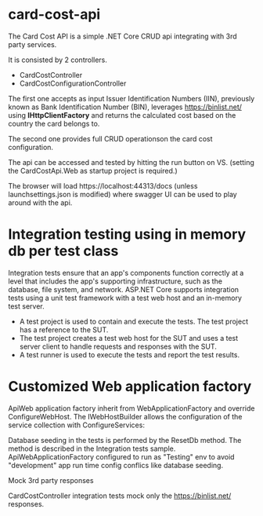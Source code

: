 # card-cost-api
The Card Cost API is a simple .NET Core CRUD api integrating with 3rd party services.

It is consisted by 2 controllers.
- CardCostController 
- CardCostConfigurationController

The first one accepts as input Issuer Identification Numbers (IIN), previously known as Bank Identification Number (BIN), leverages  ​https://binlist.net/ 
using <strong>IHttpClientFactory</strong> and returns the calculated cost based on the country the card belongs to.

The second one provides full CRUD operationson the card cost configuration.

The api can be accessed and tested by hitting the run button on VS. (setting the CardCostApi.Web as startup project is required.)

The browser will load https://localhost:44313/docs (unless launchsettings.json is modified) where swagger UI can be used to play around with the api.

# Integration testing using in memory db per test class

Integration tests ensure that an app's components function correctly at a level that includes the app's supporting infrastructure, 
such as the database, file system, and network. 
ASP.NET Core supports integration tests using a unit test framework with a test web host and an in-memory test server.


- A test project is used to contain and execute the tests. The test project has a reference to the SUT.
- The test project creates a test web host for the SUT and uses a test server client to handle requests and responses with the SUT.
- A test runner is used to execute the tests and report the test results.

# Customized Web application factory
ApiWeb application factory inherit from WebApplicationFactory and override ConfigureWebHost. 
The IWebHostBuilder allows the configuration of the service collection with ConfigureServices:

Database seeding in the tests is performed by the ResetDb method. The method is described in the Integration tests sample.
ApiWebApplicationFactory configured to run as "Testing" env to avoid "development" app run time config conflics like database seeding.

Mock 3rd party responses

CardCostController integration tests mock only the ​https://binlist.net/ responses.
